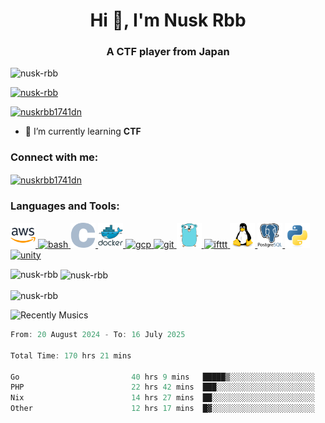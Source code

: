 <h1 align="center">Hi 👋, I'm Nusk Rbb</h1>
<h3 align="center">A CTF player from Japan</h3>

<p align="left"> <img src="https://komarev.com/ghpvc/?username=nusk-rbb&label=Profile%20views&color=0e75b6&style=flat" alt="nusk-rbb" /> </p>

<p align="left"> <a href="https://github.com/ryo-ma/github-profile-trophy"><img src="https://github-profile-trophy.vercel.app/?username=nusk-rbb" alt="nusk-rbb" /></a> </p>

<p align="left"> <a href="https://twitter.com/nuskrbb1741dn" target="blank"><img src="https://img.shields.io/twitter/follow/nuskrbb1741dn?logo=twitter&style=for-the-badge" alt="nuskrbb1741dn" /></a> </p>

- 🌱 I’m currently learning **CTF**

<h3 align="left">Connect with me:</h3>
<p align="left">
<a href="https://twitter.com/nuskrbb1741dn" target="blank"><img align="center" src="https://raw.githubusercontent.com/rahuldkjain/github-profile-readme-generator/master/src/images/icons/Social/twitter.svg" alt="nuskrbb1741dn" height="30" width="40" /></a>
</p>

<h3 align="left">Languages and Tools:</h3>
<p align="left"> <a href="https://aws.amazon.com" target="_blank" rel="noreferrer"> <img src="https://raw.githubusercontent.com/devicons/devicon/master/icons/amazonwebservices/amazonwebservices-original-wordmark.svg" alt="aws" width="40" height="40"/> </a> <a href="https://www.gnu.org/software/bash/" target="_blank" rel="noreferrer"> <img src="https://www.vectorlogo.zone/logos/gnu_bash/gnu_bash-icon.svg" alt="bash" width="40" height="40"/> </a> <a href="https://www.cprogramming.com/" target="_blank" rel="noreferrer"> <img src="https://raw.githubusercontent.com/devicons/devicon/master/icons/c/c-original.svg" alt="c" width="40" height="40"/> </a> <a href="https://www.docker.com/" target="_blank" rel="noreferrer"> <img src="https://raw.githubusercontent.com/devicons/devicon/master/icons/docker/docker-original-wordmark.svg" alt="docker" width="40" height="40"/> </a> <a href="https://cloud.google.com" target="_blank" rel="noreferrer"> <img src="https://www.vectorlogo.zone/logos/google_cloud/google_cloud-icon.svg" alt="gcp" width="40" height="40"/> </a> <a href="https://git-scm.com/" target="_blank" rel="noreferrer"> <img src="https://www.vectorlogo.zone/logos/git-scm/git-scm-icon.svg" alt="git" width="40" height="40"/> </a> <a href="https://golang.org" target="_blank" rel="noreferrer"> <img src="https://raw.githubusercontent.com/devicons/devicon/master/icons/go/go-original.svg" alt="go" width="40" height="40"/> </a> <a href="https://ifttt.com/" target="_blank" rel="noreferrer"> <img src="https://www.vectorlogo.zone/logos/ifttt/ifttt-ar21.svg" alt="ifttt" width="40" height="40"/> </a> <a href="https://www.linux.org/" target="_blank" rel="noreferrer"> <img src="https://raw.githubusercontent.com/devicons/devicon/master/icons/linux/linux-original.svg" alt="linux" width="40" height="40"/> </a> <a href="https://www.postgresql.org" target="_blank" rel="noreferrer"> <img src="https://raw.githubusercontent.com/devicons/devicon/master/icons/postgresql/postgresql-original-wordmark.svg" alt="postgresql" width="40" height="40"/> </a> <a href="https://www.python.org" target="_blank" rel="noreferrer"> <img src="https://raw.githubusercontent.com/devicons/devicon/master/icons/python/python-original.svg" alt="python" width="40" height="40"/> </a> <a href="https://unity.com/" target="_blank" rel="noreferrer"> <img src="https://www.vectorlogo.zone/logos/unity3d/unity3d-icon.svg" alt="unity" width="40" height="40"/> </a> </p>

<p><img align="left" src="https://github-readme-stats.vercel.app/api/top-langs?username=nusk-rbb&show_icons=true&locale=en&layout=compact" alt="nusk-rbb" /></p>

<p>&nbsp;<img align="center" src="https://github-readme-stats.vercel.app/api?username=nusk-rbb&show_icons=true&locale=en" alt="nusk-rbb" /></p>

<p><img align="center" src="https://github-readme-streak-stats.herokuapp.com/?user=nusk-rbb&" alt="nusk-rbb" /></p>

![Recently Musics](https://lastfm-recently-played.vercel.app/api?user=NuskRbb&header_style=normal_stats&footer_style=wave&loved_style=4)

<!--START_SECTION:waka-->

```go
From: 20 August 2024 - To: 16 July 2025

Total Time: 170 hrs 21 mins

Go                         40 hrs 9 mins   █████▒░░░░░░░░░░░░░░░░░░░   21.99 %
PHP                        22 hrs 42 mins  ███░░░░░░░░░░░░░░░░░░░░░░   12.43 %
Nix                        14 hrs 27 mins  ██░░░░░░░░░░░░░░░░░░░░░░░   07.92 %
Other                      12 hrs 17 mins  █▓░░░░░░░░░░░░░░░░░░░░░░░   06.73 %
```

<!--END_SECTION:waka-->